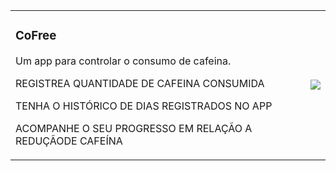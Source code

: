 
<div>
<table border="0">
  <tr>
    <td>
    <h3> CoFree</h3>
<p>Um app para controlar o consumo de cafeina. </p> 
<p> <p>
<p> REGISTREA QUANTIDADE DE CAFEINA CONSUMIDA</p>
<p> TENHA O HISTÓRICO DE DIAS REGISTRADOS NO APP</p>
<p> ACOMPANHE O SEU PROGRESSO EM RELAÇÃO A REDUÇÃODE CAFEÍNA</p>
    </td>
    <td>
    <img src="Screen Recording 2022-10-13 at 8.48.29 AM.mov">
    </td>
  </tr>
</table>

